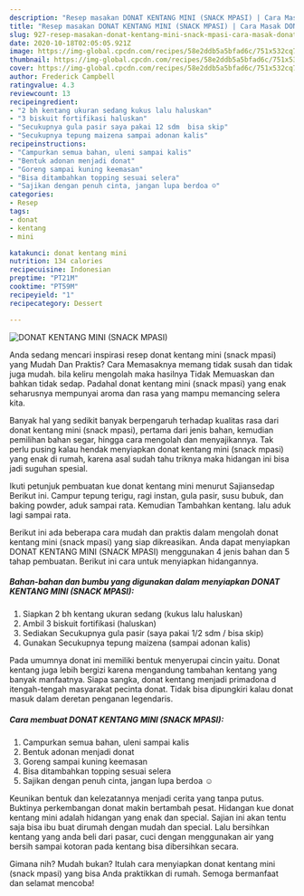```yaml
---
description: "Resep masakan DONAT KENTANG MINI (SNACK MPASI) | Cara Masak DONAT KENTANG MINI (SNACK MPASI) Yang Menggugah Selera"
title: "Resep masakan DONAT KENTANG MINI (SNACK MPASI) | Cara Masak DONAT KENTANG MINI (SNACK MPASI) Yang Menggugah Selera"
slug: 927-resep-masakan-donat-kentang-mini-snack-mpasi-cara-masak-donat-kentang-mini-snack-mpasi-yang-menggugah-selera
date: 2020-10-18T02:05:05.921Z
image: https://img-global.cpcdn.com/recipes/58e2ddb5a5bfad6c/751x532cq70/donat-kentang-mini-snack-mpasi-foto-resep-utama.jpg
thumbnail: https://img-global.cpcdn.com/recipes/58e2ddb5a5bfad6c/751x532cq70/donat-kentang-mini-snack-mpasi-foto-resep-utama.jpg
cover: https://img-global.cpcdn.com/recipes/58e2ddb5a5bfad6c/751x532cq70/donat-kentang-mini-snack-mpasi-foto-resep-utama.jpg
author: Frederick Campbell
ratingvalue: 4.3
reviewcount: 13
recipeingredient:
- "2 bh kentang ukuran sedang kukus lalu haluskan"
- "3 biskuit fortifikasi haluskan"
- "Secukupnya gula pasir saya pakai 12 sdm  bisa skip"
- "Secukupnya tepung maizena sampai adonan kalis"
recipeinstructions:
- "Campurkan semua bahan, uleni sampai kalis"
- "Bentuk adonan menjadi donat"
- "Goreng sampai kuning keemasan"
- "Bisa ditambahkan topping sesuai selera"
- "Sajikan dengan penuh cinta, jangan lupa berdoa ☺"
categories:
- Resep
tags:
- donat
- kentang
- mini

katakunci: donat kentang mini 
nutrition: 134 calories
recipecuisine: Indonesian
preptime: "PT21M"
cooktime: "PT59M"
recipeyield: "1"
recipecategory: Dessert

---
```



![DONAT KENTANG MINI (SNACK MPASI)](https://img-global.cpcdn.com/recipes/58e2ddb5a5bfad6c/751x532cq70/donat-kentang-mini-snack-mpasi-foto-resep-utama.jpg)

Anda sedang mencari inspirasi resep donat kentang mini (snack mpasi) yang Mudah Dan Praktis? Cara Memasaknya memang tidak susah dan tidak juga mudah. bila keliru mengolah maka hasilnya Tidak Memuaskan dan bahkan tidak sedap. Padahal donat kentang mini (snack mpasi) yang enak seharusnya mempunyai aroma dan rasa yang mampu memancing selera kita.

Banyak hal yang sedikit banyak berpengaruh terhadap kualitas rasa dari donat kentang mini (snack mpasi), pertama dari jenis bahan, kemudian pemilihan bahan segar, hingga cara mengolah dan menyajikannya. Tak perlu pusing kalau hendak menyiapkan donat kentang mini (snack mpasi) yang enak di rumah, karena asal sudah tahu triknya maka hidangan ini bisa jadi suguhan spesial.

Ikuti petunjuk pembuatan kue donat kentang mini menurut Sajiansedap Berikut ini. Campur tepung terigu, ragi instan, gula pasir, susu bubuk, dan baking powder, aduk sampai rata. Kemudian Tambahkan kentang. lalu aduk lagi sampai rata.


Berikut ini ada beberapa cara mudah dan praktis dalam mengolah donat kentang mini (snack mpasi) yang siap dikreasikan. Anda dapat menyiapkan DONAT KENTANG MINI (SNACK MPASI) menggunakan 4 jenis bahan dan 5 tahap pembuatan. Berikut ini cara untuk menyiapkan hidangannya.

<!--inarticleads1-->

##### Bahan-bahan dan bumbu yang digunakan dalam menyiapkan DONAT KENTANG MINI (SNACK MPASI):

1. Siapkan 2 bh kentang ukuran sedang (kukus lalu haluskan)
1. Ambil 3 biskuit fortifikasi (haluskan)
1. Sediakan Secukupnya gula pasir (saya pakai 1/2 sdm / bisa skip)
1. Gunakan Secukupnya tepung maizena (sampai adonan kalis)


Pada umumnya donat ini memiliki bentuk menyerupai cincin yaitu. Donat kentang juga lebih bergizi karena mengandung tambahan kentang yang banyak manfaatnya. Siapa sangka, donat kentang menjadi primadona d itengah-tengah masyarakat pecinta donat. Tidak bisa dipungkiri kalau donat masuk dalam deretan penganan legendaris. 

<!--inarticleads2-->

##### Cara membuat DONAT KENTANG MINI (SNACK MPASI):

1. Campurkan semua bahan, uleni sampai kalis
1. Bentuk adonan menjadi donat
1. Goreng sampai kuning keemasan
1. Bisa ditambahkan topping sesuai selera
1. Sajikan dengan penuh cinta, jangan lupa berdoa ☺


Keunikan bentuk dan kelezatannya menjadi cerita yang tanpa putus. Buktinya perkembangan donat makin bertambah pesat. Hidangan kue donat kentang mini adalah hidangan yang enak dan special. Sajian ini akan tentu saja bisa ibu buat dirumah dengan mudah dan special. Lalu bersihkan kentang yang anda beli dari pasar, cuci dengan menggunakan air yang bersih sampai kotoran pada kentang bisa dibersihkan secara. 

Gimana nih? Mudah bukan? Itulah cara menyiapkan donat kentang mini (snack mpasi) yang bisa Anda praktikkan di rumah. Semoga bermanfaat dan selamat mencoba!
